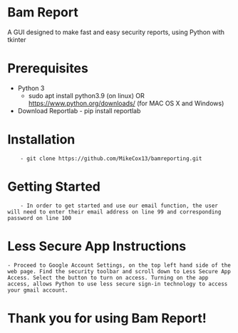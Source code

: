 # Bam Report
A GUI designed to make fast and easy security reports, using Python with tkinter

# Prerequisites
 - Python 3
 	- sudo apt install python3.9 (on linux) OR https://www.python.org/downloads/ (for MAC OS X and Windows)
 - Download Reportlab
        - pip install reportlab
        
# Installation
        - git clone https://github.com/MikeCox13/bamreporting.git
        
# Getting Started
        - In order to get started and use our email function, the user will need to enter their email address on line 99 and corresponding password on line 100
 
# Less Secure App Instructions
	- Proceed to Google Account Settings, on the top left hand side of the web page. Find the security toolbar and scroll down to Less Secure App Access. Select the button to turn on access. Turning on the app access, allows Python to use less secure sign-in technology to access your gmail account.       
 
# Thank you for using Bam Report!
